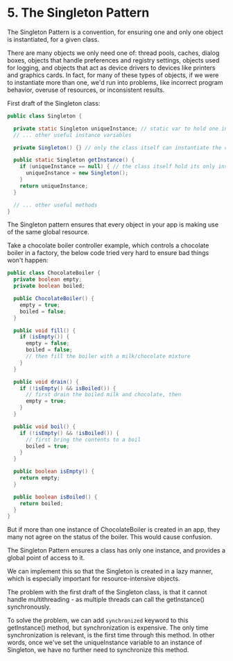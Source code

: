 # 5. The Singleton Pattern
The Singleton Pattern is a convention, for ensuring one and only one object is instantiated, for a given class.

There are many objects we only need one of: thread pools, caches, dialog boxes, objects that handle preferences and registry settings, objects used for logging, and objects that act as device drivers to devices like printers and graphics cards. In fact, for many of these types of objects, if we were to instantiate more than one, we'd run into problems, like incorrect program behavior, overuse of resources, or inconsistent results.

First draft of the Singleton class:
```java
public class Singleton {

  private static Singleton uniqueInstance; // static var to hold one instance
  // ... other useful instance variables 

  private Singleton() {} // only the class itself can instantiate the class

  public static Singleton getInstance() {
    if (uniqueInstance == null) { // the class itself hold its only instance, as a static var
      uniqueInstance = new Singleton();
    }
    return uniqueInstance; 
  } 

  // ... other useful methods
}
```

The Singleton pattern ensures that every object in your app is making use of the same global resource.

Take a chocolate boiler controller example, which controls a chocolate boiler in a factory, the below code tried very hard to ensure bad things won't happen:
```java
public class ChocolateBoiler { 
  private boolean empty; 
  private boolean boiled;

  public ChocolateBoiler() { 
    empty = true; 
    boiled = false; 
  }

  public void fill() {
    if (isEmpty()) { 
      empty = false; 
      boiled = false; 
      // then fill the boiler with a milk/chocolate mixture 
    } 
  }

  public void drain() {
    if (!isEmpty() && isBoiled()) { 
      // first drain the boiled milk and chocolate, then
      empty = true; 
    } 
  }

  public void boil() {
    if (!isEmpty() && !isBoiled()) { 
      // first bring the contents to a boil 
      boiled = true; 
    } 
  }

  public boolean isEmpty() {
    return empty; 
  }

  public boolean isBoiled() {
    return boiled; 
  }
}
```

But if more than one instance of ChocolateBoiler is created in an app, they many not agree on the status of the boiler. This would cause confusion. 

The Singleton Pattern ensures a class has only one instance, and provides a global point of access to it.

We can implement this so that the Singleton is created in a lazy manner, which is especially important for resource-intensive objects.

The problem with the first draft of the Singleton class, is that it cannot handle multithreading - as multiple threads can call the getInstance() synchronously. 

To solve the problem, we can add `synchronized` keyword to this getInstance() method, but synchronization is expensive. The only time synchronization is relevant, is the first time through this method. In other words, once we've set the uniqueInstance variable to an instance of Singleton, we have no further need to synchronize this method. 






















